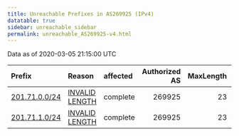 ```yaml
---
title: Unreachable Prefixes in AS269925 (IPv4)
datatable: true
sidebar: unreachable_sidebar
permalink: unreachable_AS269925-v4.html
---
```


Data as of 2020-03-05 21:15:00 UTC


<div class="datatable-begin"></div>

| Prefix                                               | Reason                                                                                                   | affected   |   Authorized AS |   MaxLength | Anchor                                         |   unreachable /24s |
|:-----------------------------------------------------|:---------------------------------------------------------------------------------------------------------|:-----------|----------------:|------------:|:-----------------------------------------------|-------------------:|
| [201.71.0.0/24](https://stat.ripe.net/201.71.0.0/24) | [INVALID LENGTH](https://rpki-validator.ripe.net/announcement-preview?asn=AS269925&prefix=201.71.0.0/24) | complete   |          269925 |          23 | [LACNIC](unreachable_LACNIC_RPKI_Root-v4.html) |                  1 |
| [201.71.1.0/24](https://stat.ripe.net/201.71.1.0/24) | [INVALID LENGTH](https://rpki-validator.ripe.net/announcement-preview?asn=AS269925&prefix=201.71.1.0/24) | complete   |          269925 |          23 | [LACNIC](unreachable_LACNIC_RPKI_Root-v4.html) |                  1 |

<div class="datatable-end"></div>